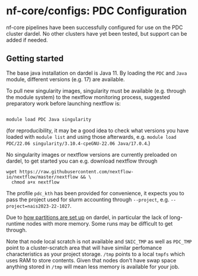 # nf-core/configs: PDC Configuration

nf-core pipelines have been successfully configured for use on the PDC
cluster dardel. No other clusters have yet been tested, but support can be
added if needed.

## Getting started

The base java installation on dardel is Java 11. By loading the `PDC`
and `Java` module, different versions (e.g. 17) are available.

To pull new singularity images, singularity must be available
(e.g. through the module system) to the nextflow monitoring process,
suggested preparatory work before launching nextflow is:

```shell

module load PDC Java singularity
```

(for reproducibility, it may be a good idea to check what versions you
have loaded with `module list` and using those afterwards, e.g.
`module load PDC/22.06 singularity/3.10.4-cpeGNU-22.06 Java/17.0.4`.)

No singularity images or nextflow versions are currently preloaded on
dardel, to get started you can e.g. download nextflow through

```shell
wget https://raw.githubusercontent.com/nextflow-io/nextflow/master/nextflow && \
  chmod a+x nextflow
```

The profile `pdc_kth` has been provided for convenience, it expects you to
pass the project used for slurm accounting through `--project`, e.g.
`--project=nais2023-22-1027`.

Due to [how partitions are set
up](https://www.pdc.kth.se/support/documents/run_jobs/job_scheduling.html#dardel-partitions)
on dardel, in particular the lack of long-runtime nodes with more
memory. Some runs may be difficult to get through.

Note that node local scratch is not available and `SNIC_TMP` as well
as `PDC_TMP` point to a cluster-scratch area that will have similar
perfomance characteristics as your project storage. `/tmp` points to a
local `tmpfs` which uses RAM to store contents. Given that nodes don't
have swap space anything stored in `/tmp` will mean less memory is
available for your job.
